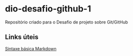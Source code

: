 # dio-desafio-github-1
Repositório criado para o Desafio de projeto sobre Git/GitHub
## Links úteis
[Sintaxe básica Markdown](https://www.markdownguide.org/basic-syntax/)
